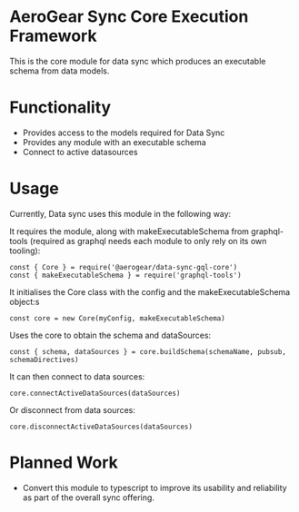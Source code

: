 # AeroGear Sync Core Execution Framework

This is the core module for data sync which produces an executable schema from data models.

# Functionality

* Provides access to the models required for Data Sync
* Provides any module with an executable schema
* Connect to active datasources

# Usage

Currently, Data sync uses this module in the following way:

It requires the module, along with makeExecutableSchema from graphql-tools (required as graphql needs each module to only rely on its own tooling):
```
const { Core } = require('@aerogear/data-sync-gql-core')
const { makeExecutableSchema } = require('graphql-tools')

```
It initialises the Core class with the config and the makeExecutableSchema object:s
```
const core = new Core(myConfig, makeExecutableSchema)
```

Uses the core to obtain the schema and dataSources:
```
const { schema, dataSources } = core.buildSchema(schemaName, pubsub, schemaDirectives)
```

It can then connect to data sources:
```
core.connectActiveDataSources(dataSources)
```

Or disconnect from data sources:
```
core.disconnectActiveDataSources(dataSources)
```

# Planned Work

* Convert this module to typescript to improve its usability and reliability as part of the overall sync offering.